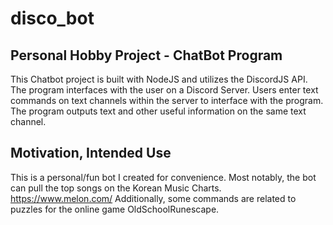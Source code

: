 # disco_bot
## Personal Hobby Project - ChatBot Program
This Chatbot project is built with NodeJS and utilizes the DiscordJS API.
The program interfaces with the user on a Discord Server.
Users enter text commands on text channels within the server to interface with the program.
The program outputs text and other useful information on the same text channel.
## Motivation, Intended Use
This is a personal/fun bot I created for convenience.
Most notably, the bot can pull the top songs on the Korean Music Charts. https://www.melon.com/
Additionally, some commands are related to puzzles for the online game OldSchoolRunescape.
